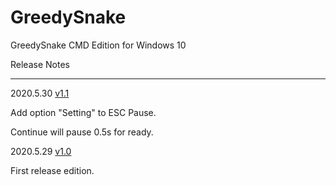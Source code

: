 # GreedySnake
GreedySnake CMD Edition for Windows 10



Release Notes

---

2020.5.30	[v1.1](http://106.15.72.2/disk/release/GreedySnake/GreedySnake_1.1.exe)

Add option "Setting" to ESC Pause.

Continue will pause 0.5s for ready.

2020.5.29	[v1.0](http://106.15.72.2/disk/release/GreedySnake/GreedySnake_1.0.exe)

First release edition.

